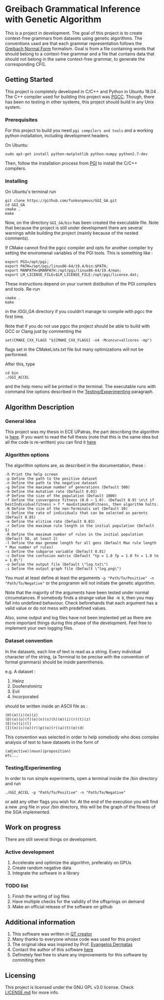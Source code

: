 # Greibach Grammatical Inference with Genetic Algorithm

This is a project in development. The goal of this project is to 
create context-free grammars from datasets using genetic algorithms.
The conventions used are that each grammar representation follows 
the [Greibach Normal Form](https://en.wikipedia.org/wiki/Greibach_normal_form)
formalism. Goal is from a file containing words that should belong
to a context-free grammar and a file that contains data that should not belong
in the same context-free grammar, to generate the corresponding CFG.

## Getting Started

This project is completely developed in C/C++ and Python in Ubuntu 18.04
. The C++ compiler used for building this project was [PGCC](https://www.pgroup.com/products/pgi-tools.htm).
Though, there has been no testing in other systems, this project should build
in any Unix system.

### Prerequisites
For this project to build you need ```pgi compilers and tools``` and a working python installation, 
including development headers. 

On Ubuntu:

    sudo apt-get install python-matplotlib python-numpy python2.7-dev

Then, follow the installation process from [PGI](https://www.pgroup.com/products/community.htm)
to install the C/C++ compilers.

### Installing

On Ubuntu's terminal run

    git clone https://github.com/funkonymous/GGI_GA.git
    cd GGI_GA
    cmake .
    make
    
Now, on the directory ``` GGI_GA/bin ``` has been created the executable file.
Note that because the project is still under development there are several warnings
while building the project (mainly because of the nested comments).

If CMake cannot find the pgcc compiler and opts for another compiler try setting the enviromenal
variables of the PGI tools. This is something like :

    export PGI=/opt/pgi;
    export PATH=/opt/pgi/linux86-64/19.4/bin:$PATH;
    export MANPATH=$MANPATH:/opt/pgi/linux86-64/19.4/man;
    export LM_LICENSE_FILE=$LM_LICENSE_FILE:/opt/pgi/license.dat; 
    
These instructions depend on your current distibution of the PGI compilers and tools.
Re-run 

    cmake .
    make

in the /GGI_GA directory if you couldn't manage to compile with pgcc the first time.

Note that if you do not use pgcc the project should be able to build with GCC or Clang
just by commenting the 

    set(CMAKE_CXX_FLAGS "${CMAKE_CXX_FLAGS} -o4 -Mconcur=allcores -mp")

flags set in the CMakeLists.txt file but many optimizations will not be performed.

After this, type

    cd bin
    ./GGI_ACCEL

and the help menu will be printed in the terminal. The executable runs with command
line options described in the 
[Testing/Experimenting](https://github.com/funkonymous/GGI_GA/new/master?readme=1#testingexperimenting) 
paragraph.

## Algorithm Description

### General Idea

This project was my thesis in ECE UPatras, the part describing the algorithm
is [here](./GreibachGrammaticalInference.pdf). If you want to read the full thesis
(note that this is the same idea but all the code is re-written) you can find it
[here](http://nemertes.lis.upatras.gr/jspui/bitstream/10889/12175/1/GreibachGrammaticalInferenceThesis228268.pdf)

### Algorithm options

The algorithm options are, as described in the documentation, these :

    -h Print the help screen
    -p Define the path to the positive dataset
    -n Define the path to the negative dataset
    -g Define the maximum number of generations (Default 500)
    -m Define the mutation rate (Default 0.03)
    -P Define the size of the population (Default 1000)
    -f Define the convergence fitness (0.0 ~ 1.0). (Default 0.9) \n\t if bestIndividualfitness > f * maxEstimatedFitness, then algorithm halts.
    -N Define the size of the non-Terminals set (Default 20)
    -t Define the rate of individuals that can be selected as parents (Default 0.85)
    -e Define the elitism rate (Default 0.03)
    -r Define the maximum rule length in the initial population (Default 5)
    -R Define the maximum number of rules in the initial population (Default 50, at least 2)
    -l Define the max genome length for all gens (Default Max rule length * Max number of rules)
    -s Define the subparse variable (Default 0.01)
    -c Define the confusion matrix (Default "tp = 1.0 fp = 1.0 fn = 1.0 tn = 1.0\")
    -o Define the output file (Default \"log.txt\")
    -i Define the output graph file (Default \"log.png\")

You must at least define at least the arguments ``` -p "Path/To/Positive" -n "Path/To/Negative" ```
or the programm will not initiate the genetic algorithm.

Note that the majority of the arguments have been tested under normal circumstances. If somebody finds
a strange value like ```-N 0```, then you may fall into undefined behaviour. Check beforehands that each 
argument has a valid value or do not mess with predefined values.

Also, some output and log files have not been implented yet as there are more important things during
this phase of the development. Feel free to implement your own logging files.

### Dataset convention

In the datasets, each line of text is read as a string. Every individual character of the string,
(a Terminal to be precise with the convention of formal grammars) should be inside parenthensis.

e.g. A dataset :

1. Heinz
2. Doofenshmirtz
3. Evil
4. Incorporated

should be written inside an ASCII file as :

    (H)(e)(i)(n)(z)
    (D)(o)(o)(f)(e)(n)(s)(h)(m)(i)(r)(t)(z)
    (E)(v)(i)(l)  
    (I)(n)(c)(o)(r)(p)(o)(r)(a)(t)(e)(d)
    
This convention was selected in order to help somebody who does complex analysis of text
to have datasets in the form of

    (adjective)(noun)(proposition)
    etc...

### Testing/Experimenting

In order to run simple experiments, open a terminal inside the /bin directory
and run

    ./GGI_ACCEL -p "Path/To/Positive" -n "Path/To/Negative"
    
or add any other flags you wish for. At the end of the execution you will find a new
.png file in your /bin directory, this will be the graph of the fitness of the SGA
implemented.

## Work on progress

There are still several things on development.

### Active development

1. Accelerate and optimize the algorithm, preferably on GPUs
2. Create random negative data
3. Integrate the software in a library

### TODO list

1. Finish the writing of log files
2. Have multiple checks for the validity of the offsprings on demand
3. Make an official release of the software on github

## Additional information

1. This software was written in [QT creator](https://www.qt.io/) 
2. Many thanks to everyone whose code was used for this project
3. The original idea was inspired by Prof. [Evangelos Dermatas](https://scholar.google.com/citations?user=ireNT3QAAAAJ&hl=en)
4. Contact the author of this software [here](https://www.linkedin.com/in/anastasopoulosnikolas/)
5. Definetely feel free to share any improvements for this software by commiting them

## Licensing
This project is licensed under the GNU GPL v3.0 license. Check [LICENSE.md](LICENSE.md) for more info.
